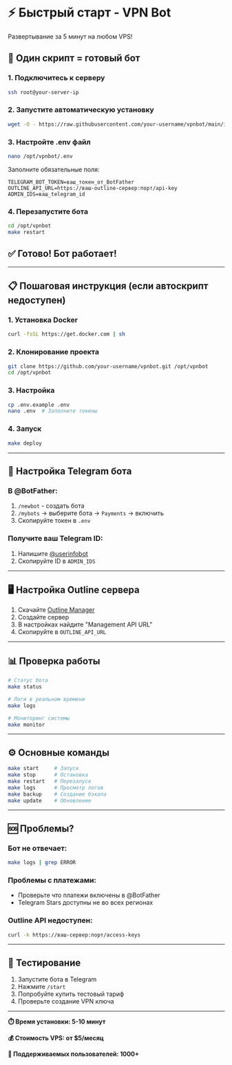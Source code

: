 # ⚡ Быстрый старт - VPN Bot

Развертывание за 5 минут на любом VPS!

## 🚀 Один скрипт = готовый бот

### 1. Подключитесь к серверу
```bash
ssh root@your-server-ip
```

### 2. Запустите автоматическую установку
```bash
wget -O - https://raw.githubusercontent.com/your-username/vpnbot/main/install.sh | bash
```

### 3. Настройте .env файл
```bash
nano /opt/vpnbot/.env
```

Заполните обязательные поля:
```env
TELEGRAM_BOT_TOKEN=ваш_токен_от_BotFather
OUTLINE_API_URL=https://ваш-outline-сервер:порт/api-key
ADMIN_IDS=ваш_telegram_id
```

### 4. Перезапустите бота
```bash
cd /opt/vpnbot
make restart
```

## ✅ Готово! Бот работает!

---

## 📋 Пошаговая инструкция (если автоскрипт недоступен)

### 1. Установка Docker
```bash
curl -fsSL https://get.docker.com | sh
```

### 2. Клонирование проекта
```bash
git clone https://github.com/your-username/vpnbot.git /opt/vpnbot
cd /opt/vpnbot
```

### 3. Настройка
```bash
cp .env.example .env
nano .env  # Заполните токены
```

### 4. Запуск
```bash
make deploy
```

---

## 🎯 Настройка Telegram бота

### В @BotFather:
1. `/newbot` - создать бота
2. `/mybots` → выберите бота → `Payments` → включить
3. Скопируйте токен в `.env`

### Получите ваш Telegram ID:
1. Напишите [@userinfobot](https://t.me/userinfobot)
2. Скопируйте ID в `ADMIN_IDS`

---

## 🖥️ Настройка Outline сервера

1. Скачайте [Outline Manager](https://getoutline.org/)
2. Создайте сервер
3. В настройках найдите "Management API URL"
4. Скопируйте в `OUTLINE_API_URL`

---

## 📊 Проверка работы

```bash
# Статус бота
make status

# Логи в реальном времени  
make logs

# Мониторинг системы
make monitor
```

---

## ⚙️ Основные команды

```bash
make start     # Запуск
make stop      # Остановка  
make restart   # Перезапуск
make logs      # Просмотр логов
make backup    # Создание бэкапа
make update    # Обновление
```

---

## 🆘 Проблемы?

### Бот не отвечает:
```bash
make logs | grep ERROR
```

### Проблемы с платежами:
- Проверьте что платежи включены в @BotFather
- Telegram Stars доступны не во всех регионах

### Outline API недоступен:
```bash
curl -k https://ваш-сервер:порт/access-keys
```

---

## 📱 Тестирование

1. Запустите бота в Telegram
2. Нажмите `/start`
3. Попробуйте купить тестовый тариф
4. Проверьте создание VPN ключа

---

**⏱️ Время установки: 5-10 минут**

**💰 Стоимость VPS: от $5/месяц**

**👥 Поддерживаемых пользователей: 1000+**